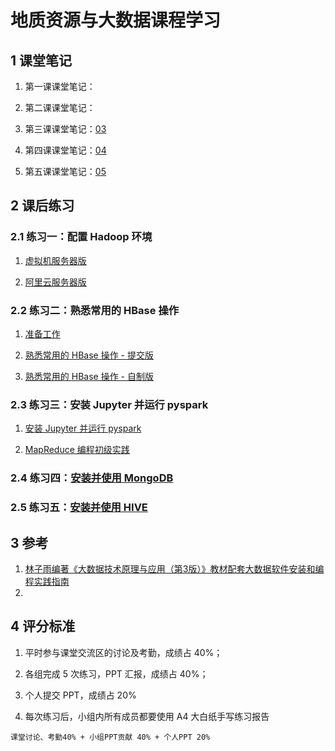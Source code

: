 # 地质资源与大数据课程学习



## 1 课堂笔记

1. 第一课课堂笔记：

1. 第二课课堂笔记：

1. 第三课课堂笔记：[03](./03.md)

1. 第四课课堂笔记：[04](./04.md)

1. 第五课课堂笔记：[05](./05.md)

   

## 2 课后练习

### 2.1 练习一：配置 Hadoop 环境

1. [虚拟机服务器版](./practice/practice01-vm.md)

2. [阿里云服务器版](./practice/practice01-aliyun.md)

### 2.2 练习二：熟悉常用的 HBase 操作

1. [准备工作](./practice/practice02-1.md)

2. [熟悉常用的 HBase 操作 - 提交版](./practice/practice02-2.md)

3. [熟悉常用的 HBase 操作 - 自制版](./practice/practice02-3.md)

### 2.3 练习三：安装 Jupyter 并运行 pyspark

1. [安装 Jupyter 并运行 pyspark](./practice/practice03-1.md)

2. [MapReduce 编程初级实践](./practice/practice03-2.md)

### 2.4 练习四：[安装并使用 MongoDB](./practice/practice04.md)

### 2.5 练习五：[安装并使用 HIVE](./practice/practice05.md)



## 3 参考

1. [林子雨编著《大数据技术原理与应用（第3版）》教材配套大数据软件安装和编程实践指南](https://dblab.xmu.edu.cn/post/13741/)
2. 



## 4 评分标准

1. 平时参与课堂交流区的讨论及考勤，成绩占 40%；

2. 各组完成 5 次练习，PPT 汇报，成绩占 40%；

3. 个人提交 PPT，成绩占 20%

4. 每次练习后，小组内所有成员都要使用 A4 大白纸手写练习报告

```
课堂讨论、考勤40% + 小组PPT贡献 40% + 个人PPT 20%
```

